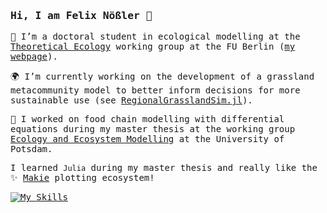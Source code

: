 <samp>

### Hi, I am Felix Nößler 👋




🌱 I’m a doctoral student in ecological modelling at the [Theoretical Ecology](https://www.bcp.fu-berlin.de/en/biologie/arbeitsgruppen/botanik/ag_tietjen/index.html) working group at the FU Berlin ([my webpage](https://www.bcp.fu-berlin.de/en/biologie/arbeitsgruppen/botanik/ag_tietjen/People/doktoranden/Noessler/index.html)).

🌍 I’m currently working on the development of a grassland metacommunity model to better inform decisions for more sustainable use (see [RegionalGrasslandSim.jl](https://github.com/FelixNoessler/RegionalGrasslandSim.jl)).

🔭 I worked on food chain modelling with differential equations during my master thesis at the working group [Ecology and Ecosystem Modelling](https://www.uni-potsdam.de/en/ibb-ecology/overview) at the University of Potsdam.

I learned `Julia` during my master thesis and really like the ✨ [Makie](https://docs.makie.org/stable/) plotting ecosystem!

[![My Skills](https://skillicons.dev/icons?i=julia,py,r,bash,linux,d3,git,md)](https://skillicons.dev)

</samp>

<!--
Here are some ideas to get you started:

- 🔭 I’m currently working on ...
- 🌱 I’m currently learning ...
- 👯 I’m looking to collaborate on ...
- 🤔 I’m looking for help with ...
- 💬 Ask me about ...
- 📫 How to reach me: ...
- 😄 Pronouns: ...
- ⚡ Fun fact: ...
-->
